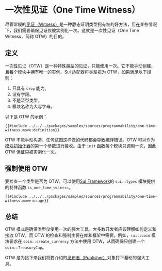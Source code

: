 # 一次性见证（One Time Witness）

尽管常规的[见证（Witness）](./witness-pattern.md)是一种静态证明类型拥有权的好方法，但在某些情况下，我们需要确保见证仅被实例化一次。这就是一次性见证（One Time Witness，简称 OTW）的目的。

## 定义

一次性见证（OTW）是一种特殊类型的见证，只能使用一次。它不能手动创建，且每个模块中拥有唯一的实例。Sui 适配器将类型视为 OTW，如果满足以下规则：

1. 只具有 `drop` 能力。
2. 没有字段。
3. 不是泛型类型。
4. 模块名称为大写字母。

以下是 OTW 的示例：

```move
{{#include ../../../packages/samples/sources/programmability/one-time-witness.move:definition}}
```

OTW 不能手动构造，任何试图这样做的代码都会导致编译错误。OTW 可以作为[模块初始化器](./module-initializer.md)的第一个参数进行接收。由于 `init` 函数每个模块只调用一次，因此 OTW 保证只被实例化一次。

## 强制使用 OTW

要检查一个类型是否为 OTW，可以使用[Sui Framework](./sui-framework.md)的 `sui::types` 模块提供的特殊函数 `is_one_time_witness`。

```move
{{#include ../../../packages/samples/sources/programmability/one-time-witness.move:usage}}
```

<!-- ## 背景

在我们给出 OTW 的实际定义之前，让我们考虑一个简单的例子。我们想要构建一个 Coin 类型的通用实现，可以使用见证进行初始化。见证 `T` 的实例用于创建一个新的 `TreasuryCap<T>`，然后用于铸造一个新的 `Coin<T>`。

```move
module book::simple_coin {

    /// 控制 Coin 的供应。
    public struct TreasuryCap<phantom T> has key, store {
        id: UID,
        total_supply: u64,
    }

    /// Coin 类型，其中 `T` 是一个见证。
    public struct Coin<phantom T> has key, store {
        id: UID,
        value: u64,
    }

    /// 使用见证创建一个新的 TreasuryCap。
    /// 存在漏洞：我们可以使用相同的见证创建多个 TreasuryCap<T>。
    public fun new<T: drop>(_: T, ctx: &mut TxContext): TreasuryCap<T> {
        TreasuryCap { id: object::new(ctx), total_supply: 0 }
    }

    /// 我们使用普通见证来授权铸币。
    public fun mint<T>(
        treasury: &mut TreasuryCap<T>,
        value: u64,
        ctx: &mut TxContext
    ) {
        treasury.total_supply = treasury.total_supply + value;
        Coin { id: object::new(ctx), value }
    }
}
```

一个不诚实的开发者将能够使用相同的见证创建多个 `TreasuryCap`，并铸造出更多的 `Coin`。以下是这样一个恶意模块的示例：

```move
module book::simple_coin_cheater {
    /// Coin 见证。
    public struct Move has drop {}

    /// 使用 Move 见证初始化 TreasuryCap。
    /// ……并且做了两次！ >_<
    fun init(ctx: &mut TxContext) {
        let treasury_cap = book::simple_coin::new(Move {}, ctx);
        let secret_treasury = book::simple_coin::new(Move {}, ctx);

        transfer::public_transfer(treasury_cap, ctx.sender())
        transfer::public_transfer(secret_treasury, ctx.sender())
    }
}

```

上面的示例没有保护措施，以防止使用相同的见证发出多个 `TreasuryCap`，在实际应用中，这就产生了一个信任问题。如果是人为决策支持基于此实现的 Coin，则需要确保：

- 每个给定的 `T` 只有一个 `TreasuryCap`。
- 模块不能升级以发行更多的 `TreasuryCap`。
- 模块代码中没有任何用于发行更多 `TreasuryCap` 的后门。

然而，无法在 Move 代码中检查这些条件。为了避免对信任的需求，Sui 引入了 OTW 模式。

## 解决 Coin 问题

要解决多个 `TreasuryCap` 的问题，可以使用 OTW 模式。通过将 `COIN_OTW` 类型定义为 OTW，我们可以确保 `COIN_OTW` 仅使用一次。然后，可以使用 `COIN_OTW` 创建一个新的 `TreasuryCap` 并铸造一个新的 `Coin`。

```move
module book::coin_otw {

    /// `book::coin_otw` 模块的 OTW。
    struct COIN_OTW has drop {}

    /// 将 `COIN_OTW` 的实例作为第一个参数接收。
    fun init(otw: COIN_OTW, ctx: &mut TxContext) {
        let treasury_cap = book::simple_coin::new(COIN_OTW {}, ctx);
        transfer::public_transfer(treasury_cap, ctx.sender())
    }
}
```

 -->

<!-- ## 案例研究：Coin

TODO: 添加 TreasuryCap 和 Coin 背后的故事

-->

## 总结

OTW 模式是确保类型仅使用一次的强大工具。大多数开发者应该理解如何定义和接收 OTW，而 OTW 的检查和强制主要在库和框架中需要。例如，`sui::coin` 模块要求在 `coin::create_currency` 方法中使用 OTW，从而确保只创建一个 `coin::TreasuryCap`。

OTW 是为接下来我们将要介绍的[发布者（Publisher）](./publisher.md)对象打下基础的强大工具。

<!--

## 问题
- 还有其他方法可以防止多个 `TreasuryCap` 吗？
- 还有其他使用 OTW 的方法吗？

-->